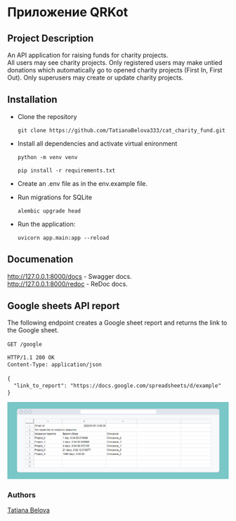 # Приложение QRKot

## Project Description

An API application for raising funds for charity projects. \
All users may see charity projects. Only registered users may make untied donations which automatically go to opened charity projects (First In, First Out). Only superusers may create or update charity projects.


## Installation
- Clone the repository
  ```
  git clone https://github.com/TatianaBelova333/cat_charity_fund.git
  ```
- Install all dependencies and activate virtual enironment
  ```
  python -m venv venv
  ```
  ```
  pip install -r requirements.txt
  ```
- Create an .env file as in the env.example file.

- Run migrations for SQLite
  ```
  alembic upgrade head
  ```

- Run the application:
  ```
  uvicorn app.main:app --reload
  ```

## Documenation

http://127.0.0.1:8000/docs - Swagger docs.\
http://127.0.0.1:8000/redoc - ReDoc docs.

## Google sheets API report

The following endpoint creates a Google sheet report and returns the link to the Google sheet.

  `GET /google`

```
HTTP/1.1 200 OK
Content-Type: application/json

{
  "link_to_report": "https://docs.google.com/spreadsheets/d/example"
}
```

![A sample report](/Image-5.png "A sample report")

### Authors
[Tatiana Belova](https://github.com/TatianaBelova333)
